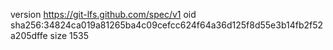 version https://git-lfs.github.com/spec/v1
oid sha256:34824ca019a81265ba4c09cefcc624f64a36d125f8d55e3b14fb2f52a205dffe
size 1535
